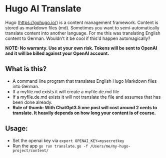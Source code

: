 # Hugo AI Translate

Hugo (https://gohugo.io/) is a content management framework. Content is stored as markdown files (md). Sometimes you want to semi-automatically translate content into another language. For me this was translating English content to German. Wouldn't it be cool if this'd happen automagically? 

**NOTE: No warranty. Use at your own risk. Tokens will be sent to OpenAI and it will be billed against your OpenAI account.**

## What is this?
- A command line program that translates English Hugo Markdown files into German.
- If a myfile.md exists it will create a myfile.de.md file
- If a myfile.de.md exists it will not translate the file and assumes that has been done already.
- **Rule of thumb: With ChatGpt3.5 one post will cost around 2 cents to translate. It heavily depends on how long your content is of course.**

## Usage:
- Set the openai key via ```export OPENAI_KEY=mysecretkey```
- Run the app  ```go run translate.go -f /Users/me/my-hugo-project/content/```
